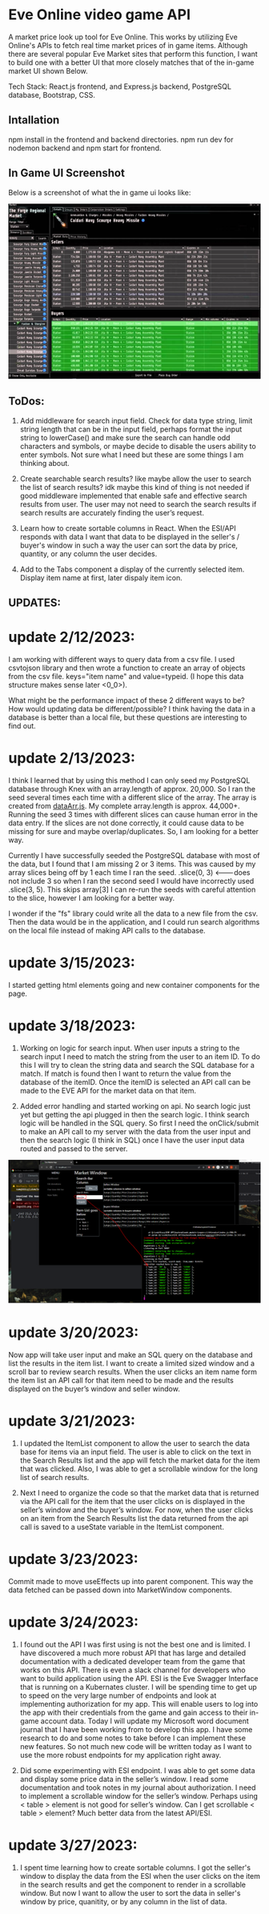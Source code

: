 # Eve Online video game API 

A market price look up tool for Eve Online. This works by utilizing Eve Online's APIs to fetch real time market prices of in game items. Although there are several popular Eve Market sites that perform this function, I want to build one with a better UI that more closely matches that of the in-game market UI shown Below.

Tech Stack: React.js frontend, and Express.js backend, PostgreSQL database, Bootstrap, CSS. 

## Intallation 

npm install in the frontend and backend directories. npm run dev for nodemon backend and npm start for frontend.  

## In Game UI Screenshot

Below is a screenshot of what the in game ui looks like:

  ![Eve market](/frontend/screenshots/inGameMarket_pic.PNG)

## ToDos:

1. Add middleware for search input field. Check for data type string, limit string length that can be in the input field, perhaps format the input string to lowerCase() and make sure the search can handle odd characters and symbols, or maybe decide to disable the users ability to enter symbols. Not sure what I need but these are some things I am thinking about.

2. Create searchable search results? like maybe allow the user to search the list of search results? idk maybe this kind of thing is not needed if good middleware implemented that enable safe and effective search results from user. The user may not need to search the search results if search results are accurately finding the user’s request. 

3. Learn how to create sortable columns in React. When the ESI/API responds with data I want that data to be displayed in the seller's / buyer's window in such a way the user can sort the data by price, quantity, or any column the user decides. 

4. Add to the Tabs component a display of the currently selected item. Display item name at first, later dispaly item icon.


## UPDATES:

# update 2/12/2023: 
I am working with different ways to query data from a csv file. I used csvtojson library and then wrote a function to create an array of objects from the csv file. keys="item name" and value=typeid. (I hope this data structure makes sense later <0_0>).

What might be the performance impact of these 2 different ways to be? 
How would updating data be different/possible?
I think having the data in a database is better than a local file, but these questions are interesting to find out.

# update 2/13/2023:
I think I learned that by using this method I can only seed my PostgreSQL database through Knex with an array.length of approx. 20,000. So I ran the seed several times each time with a different slice of the array. The array is created from [dataArr.js](/backend/src/dataArr.js). My complete array.length is approx. 44,000+. Running the seed 3 times with different slices can cause human error in the data entry. If the slices are not done correctly, it could cause data to be missing for sure and maybe overlap/duplicates. So, I am looking for a better way. 

Currently I have successfully seeded the PostgreSQL database with most of the data, but I found that I am missing 2 or 3 items. This was caused by my array slices being off by 1 each time I ran the seed. .slice(0, 3) <---does not include 3 so when I ran the second seed I would have incorrectly used .slice(3, 5). This skips array[3] I can re-run the seeds with careful attention to the slice, however I am looking for a better way.

I wonder if the "fs" library could write all the data to a new file from the csv. Then the data would be in the application, and I could run search algorithms on the local file instead of making API calls to the database.


# update 3/15/2023:
I started getting html elements going and new container components for the page. 

# update 3/18/2023:

1. Working on logic for search input. When user inputs a string to the search input I need to match the string from the user to an item ID. To do this I will try to clean the string data and search the SQL database for a match. If match is found then I want to return the value from the database of the itemID. Once the itemID is selected an API call can be made to the EVE API for the market data on that item.  

2. Added error handling and started working on api.
 No search logic just yet but getting the api plugged in then the search logic. I think search logic will be handled in the SQL query. So first I need the onClick/submit to make an API call to my server with the data from the user input and then the search logic (I think in SQL) once I have the user input data routed and passed to the server.

 ![Eve App](/frontend/screenshots/EveApp_pic.PNG)


 # update 3/20/2023:

 Now app will take user input and make an SQL query on the database and list the results in the item list. I want to create a limited sized window and a scroll bar to review search results. When the user clicks an item name form the item list an API call for that item need to be made and the results displayed on the buyer’s window and seller window.

 # update 3/21/2023:

 1. I updated the ItemList component to allow the user to search the data base for items via an input field. The user is able to click on the text in the Search Results list and the app will fetch the market data for the item that was clicked. Also, I was able to get a scrollable window for the long list of search results. 

 2. Next I need to organize the code so that the market data that is returned via the API call for the item that the user clicks on is displayed in the seller’s window and the buyer’s window. For now, when the user clicks on an item from the Search Results list the data returned from the api call is saved to a useState variable in the ItemList component. 

 # update 3/23/2023:

 Commit made to move useEffects up into parent component. This way the data fetched can be passed down into MarketWindow components. 

 # update 3/24/2023: 

1. I found out the API I was first using is not the best one and is limited. I have discovered a much more robust API that has large and detailed documentation with a dedicated developer team from the game that works on this API. There is even a slack channel for developers who want to build application using the API. ESI is the Eve Swagger Interface that is running on a Kubernates cluster. I will be spending time to get up to speed on the very large number of endpoints and look at implementing authorization for my app. This will enable users to log into the app with their credentials from the game and gain access to their in-game account data. Today I will update my Microsoft word document journal that I have been working from to develop this app. I have some research to do and some notes to take before I can implement these new features. So not much new code will be written today as I want to use the more robust endpoints for my application right away. 

2. Did some experimenting with ESI endpoint. I was able to get some data and display some price data in the seller’s window. I read some documentation and took notes in my journal about authorization. I need to implement a scrollable window for the seller’s window. Perhaps using < table > element is not good for seller’s window. Can I get scrollable < table > element? Much better data from the latest API/ESI. 

# update 3/27/2023:

1. I spent time learning how to create sortable columns. I got the seller's window to display the data from the ESI when the user clicks on the item in the search results and get the component to render in a scrollable window. But now I want to allow the user to sort the data in seller's window by price, quanitity, or by any column in the list of data.